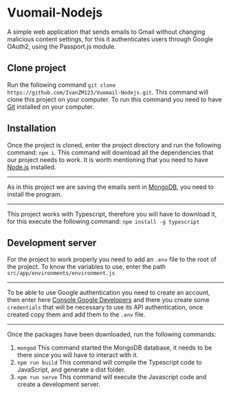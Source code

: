 # Vuomail-Nodejs
A simple web application that sends emails to Gmail without changing malicious content settings,
for this it authenticates users through Google OAuth2, using the Passport.js module.

## Clone project
Run the following command `git clone https://github.com/IvanZM123/Vuomail-Nodejs.git`. 
This command will clone this project on your computer.
To run this command you need to have [Git](https://git-scm.com/downloads) installed on your computer.

## Installation
Once the project is cloned, enter the project directory and run the following command: `npm i`.
This command will download all the dependencies that our project needs to work.
It is worth mentioning that you need to have [Node.js](https://nodejs.org/es/) installed.
___
As in this project we are saving the emails sent in [MongoDB](https://www.mongodb.com/try/download/community), 
you need to install the program.
___
This project works with Typescript, therefore you will have to download it, for this execute the following command: 
`npm install -g typescript`

## Development server
For the project to work properly you need to add an `.env` file to the root of the project.
To know the variables to use, enter the path `src/app/environments/environment.js`
___
To be able to use Google authentication you need to create an account, then enter here [Console Google Developers](https://console.developers.google.com/) and there you create some `credentials` that will be necessary to use its API authentication, once created copy them and add them to the `.env` file.
___
Once the packages have been downloaded, run the following commands:
1. `mongod` This command started the MongoDB database, it needs to be there since you will have to interact with it.
2. `npm run build` This command will compile the Typescript code to JavaScript, and generate a dist folder.
3. `npm run serve` This command will execute the Javascript code and create a development server.
